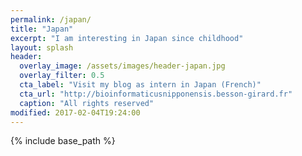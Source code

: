 ```yaml
---
permalink: /japan/
title: "Japan"
excerpt: "I am interesting in Japan since childhood"
layout: splash
header:
  overlay_image: /assets/images/header-japan.jpg
  overlay_filter: 0.5
  cta_label: "Visit my blog as intern in Japan (French)"
  cta_url: "http://bioinformaticusnipponensis.besson-girard.fr"
  caption: "All rights reserved"
modified: 2017-02-04T19:24:00
---
```


{% include base_path %}

